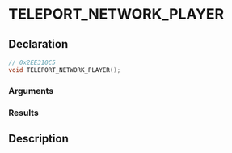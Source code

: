 # TELEPORT_NETWORK_PLAYER

## Declaration
```cpp
// 0x2EE310C5
void TELEPORT_NETWORK_PLAYER();
```

### Arguments

### Results

## Description
